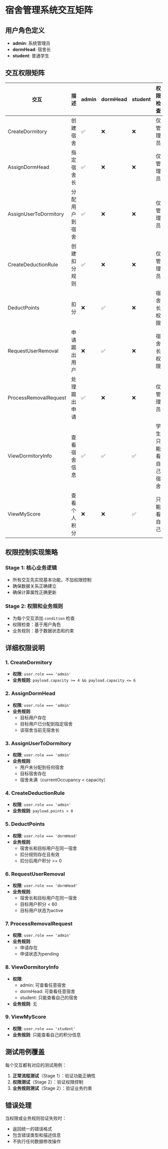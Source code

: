 # 宿舍管理系统交互矩阵

## 用户角色定义
- **admin**: 系统管理员
- **dormHead**: 宿舍长
- **student**: 普通学生

## 交互权限矩阵

| 交互 | 描述 | admin | dormHead | student | 权限检查 | 业务规则 |
|------|------|-------|----------|---------|----------|----------|
| CreateDormitory | 创建宿舍 | ✅ | ❌ | ❌ | 仅管理员 | 容量4-6人 |
| AssignDormHead | 指定宿舍长 | ✅ | ❌ | ❌ | 仅管理员 | 目标用户必须在该宿舍 |
| AssignUserToDormitory | 分配用户到宿舍 | ✅ | ❌ | ❌ | 仅管理员 | 用户未分配；宿舍未满 |
| CreateDeductionRule | 创建扣分规则 | ✅ | ❌ | ❌ | 仅管理员 | 扣分值>0 |
| DeductPoints | 扣分 | ❌ | ✅ | ❌ | 宿舍长权限 | 只能扣本宿舍成员；积分不能为负 |
| RequestUserRemoval | 申请踢出用户 | ❌ | ✅ | ❌ | 宿舍长权限 | 目标用户积分<60；同宿舍 |
| ProcessRemovalRequest | 处理踢出申请 | ✅ | ❌ | ❌ | 仅管理员 | 申请状态为pending |
| ViewDormitoryInfo | 查看宿舍信息 | ✅ | ✅ | ✅ | 学生只能看自己宿舍 | - |
| ViewMyScore | 查看个人积分 | ❌ | ❌ | ✅ | 只能看自己 | - |

## 权限控制实现策略

### Stage 1: 核心业务逻辑
- 所有交互先实现基本功能，不加权限控制
- 确保数据关系正确建立
- 确保计算属性正确更新

### Stage 2: 权限和业务规则
- 为每个交互添加 `condition` 检查
- 权限检查：基于用户角色
- 业务规则：基于数据状态和约束

## 详细权限说明

### 1. CreateDormitory
- **权限**: `user.role === 'admin'`
- **业务规则**: `payload.capacity >= 4 && payload.capacity <= 6`

### 2. AssignDormHead
- **权限**: `user.role === 'admin'`
- **业务规则**: 
  - 目标用户存在
  - 目标用户已分配到指定宿舍
  - 该宿舍当前无宿舍长

### 3. AssignUserToDormitory
- **权限**: `user.role === 'admin'`
- **业务规则**:
  - 用户未分配到任何宿舍
  - 目标宿舍存在
  - 宿舍未满（currentOccupancy < capacity）

### 4. CreateDeductionRule
- **权限**: `user.role === 'admin'`
- **业务规则**: `payload.points > 0`

### 5. DeductPoints
- **权限**: `user.role === 'dormHead'`
- **业务规则**:
  - 宿舍长和目标用户在同一宿舍
  - 扣分规则存在且有效
  - 扣分后用户积分 >= 0

### 6. RequestUserRemoval
- **权限**: `user.role === 'dormHead'`
- **业务规则**:
  - 宿舍长和目标用户在同一宿舍
  - 目标用户积分 < 60
  - 目标用户状态为active

### 7. ProcessRemovalRequest
- **权限**: `user.role === 'admin'`
- **业务规则**:
  - 申请存在
  - 申请状态为pending

### 8. ViewDormitoryInfo
- **权限**: 
  - admin: 可查看任意宿舍
  - dormHead: 可查看任意宿舍
  - student: 只能查看自己的宿舍
- **业务规则**: 无

### 9. ViewMyScore
- **权限**: `user.role === 'student'`
- **业务规则**: 只能查看自己的积分信息

## 测试用例覆盖

每个交互都有对应的测试用例：
1. **正常流程测试**（Stage 1）：验证功能正确性
2. **权限测试**（Stage 2）：验证权限控制
3. **业务规则测试**（Stage 2）：验证业务约束

## 错误处理

当权限或业务规则验证失败时：
- 返回统一的错误格式
- 包含错误类型和描述信息
- 不执行任何数据修改操作 
